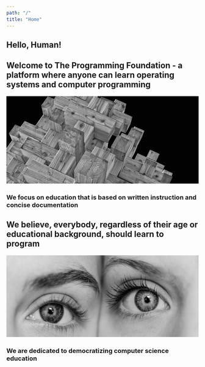 ```yaml
---
path: "/"
title: "Home"
---
```


## Hello, Human!

## Welcome to The Programming Foundation - a platform where anyone can learn operating systems and computer programming

![We focus on education that is based on written instruction and concise documentation](./images/5eee3a34-7fa9-4650-b6a5-35884ecb01f4.jpeg)

### We focus on education that is based on written instruction and concise documentation

## We believe, everybody, regardless of their age or educational background, should learn to program

![We are dedicated to democratizing computer science education](./images/e7de87cd-cf10-48fc-9a9f-4ff72e7f0597.jpg)

### We are dedicated to democratizing computer science education